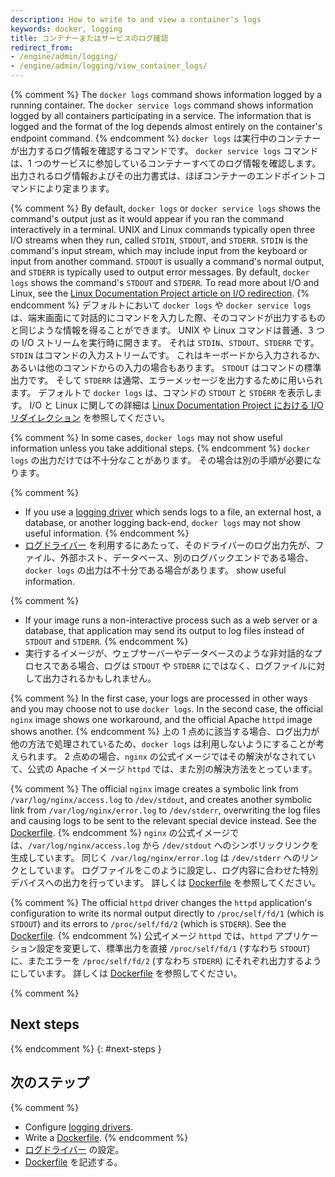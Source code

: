 ```yaml
---
description: How to write to and view a container's logs
keywords: docker, logging
title: コンテナーまたはサービスのログ確認
redirect_from:
- /engine/admin/logging/
- /engine/admin/logging/view_container_logs/
---
```


{% comment %}
The `docker logs` command shows information logged by a running container. The
`docker service logs` command shows information logged by all containers
participating in a service. The information that is logged and the format of the
log depends almost entirely on the container's endpoint command.
{% endcomment %}
`docker logs` は実行中のコンテナーが出力するログ情報を確認するコマンドです。
`docker service logs` コマンドは、1 つのサービスに参加しているコンテナーすべてのログ情報を確認します。
出力されるログ情報およびその出力書式は、ほぼコンテナーのエンドポイントコマンドにより定まります。

{% comment %}
By default, `docker logs` or `docker service logs` shows the command's output
just as it would appear if you ran the command interactively in a terminal. UNIX
and Linux commands typically open three I/O streams when they run, called
`STDIN`, `STDOUT`, and `STDERR`. `STDIN` is the command's input stream, which
may include input from the keyboard or input from another command. `STDOUT` is
usually a command's normal output, and `STDERR` is typically used to output
error messages. By default, `docker logs` shows the command's `STDOUT` and
`STDERR`. To read more about I/O and Linux, see the
[Linux Documentation Project article on I/O redirection](http://www.tldp.org/LDP/abs/html/io-redirection.html).
{% endcomment %}
デフォルトにおいて `docker logs` や `docker service logs` は、端末画面にて対話的にコマンドを入力した際、そのコマンドが出力するものと同じような情報を得ることができます。
UNIX や Linux コマンドは普通、3 つの I/O ストリームを実行時に開きます。
それは `STDIN`、`STDOUT`、`STDERR` です。
`STDIN` はコマンドの入力ストリームです。
これはキーボードから入力されるか、あるいは他のコマンドからの入力の場合もあります。
`STDOUT` はコマンドの標準出力です。
そして `STDERR` は通常、エラーメッセージを出力するために用いられます。
デフォルトで `docker logs` は、コマンドの `STDOUT` と `STDERR` を表示します。
I/O と Linux に関しての詳細は [Linux Documentation Project における I/O リダイレクション](http://www.tldp.org/LDP/abs/html/io-redirection.html) を参照してください。

{% comment %}
In some cases, `docker logs` may not show useful information unless you take
additional steps.
{% endcomment %}
`docker logs` の出力だけでは不十分なことがあります。
その場合は別の手順が必要になります。

{% comment %}
- If you use a [logging driver](configure.md) which sends logs to a file, an
  external host, a database, or another logging back-end, `docker logs` may not
  show useful information.
{% endcomment %}
- [ログドライバー](configure.md) を利用するにあたって、そのドライバーのログ出力先が、ファイル、外部ホスト、データベース、別のログバックエンドである場合、`docker logs` の出力は不十分である場合があります。
  show useful information.

{% comment %}
- If your image runs a non-interactive process such as a web server or a
  database, that application may send its output to log files instead of `STDOUT`
  and `STDERR`.
{% endcomment %}
- 実行するイメージが、ウェブサーバーやデータベースのような非対話的なプロセスである場合、ログは `STDOUT`
  や `STDERR` にではなく、ログファイルに対して出力されるかもしれません。

{% comment %}
In the first case, your logs are processed in other ways and you may choose not
to use `docker logs`. In the second case, the official `nginx` image shows one
workaround, and the official Apache `httpd` image shows another.
{% endcomment %}
上の 1 点めに該当する場合、ログ出力が他の方法で処理されているため、`docker logs` は利用しないようにすることが考えられます。
2 点めの場合、`nginx` の公式イメージではその解決がなされていて、公式の Apache イメージ `httpd` では、また別の解決方法をとっています。

{% comment %}
The official `nginx` image creates a symbolic link from `/var/log/nginx/access.log`
to `/dev/stdout`, and creates another symbolic link
from `/var/log/nginx/error.log` to `/dev/stderr`, overwriting the log files and
causing logs to be sent to the relevant special device instead. See the
[Dockerfile](https://github.com/nginxinc/docker-nginx/blob/8921999083def7ba43a06fabd5f80e4406651353/mainline/jessie/Dockerfile#L21-L23).
{% endcomment %}
`nginx` の公式イメージでは、`/var/log/nginx/access.log` から `/dev/stdout` へのシンボリックリンクを生成しています。
同じく `/var/log/nginx/error.log` は `/dev/stderr` へのリンクとしています。
ログファイルをこのように設定し、ログ内容に合わせた特別デバイスへの出力を行っています。
詳しくは [Dockerfile](https://github.com/nginxinc/docker-nginx/blob/8921999083def7ba43a06fabd5f80e4406651353/mainline/jessie/Dockerfile#L21-L23) を参照してください。

{% comment %}
The official `httpd` driver changes the `httpd` application's configuration to
write its normal output directly to `/proc/self/fd/1` (which is `STDOUT`) and
its errors to `/proc/self/fd/2` (which is `STDERR`). See the
[Dockerfile](https://github.com/docker-library/httpd/blob/b13054c7de5c74bbaa6d595dbe38969e6d4f860c/2.2/Dockerfile#L72-L75).
{% endcomment %}
公式イメージ `httpd` では、`httpd` アプリケーション設定を変更して、標準出力を直接 `/proc/self/fd/1` (すなわち `STDOUT`) に、またエラーを `/proc/self/fd/2` (すなわち `STDERR`) にそれぞれ出力するようにしています。
詳しくは [Dockerfile](https://github.com/docker-library/httpd/blob/b13054c7de5c74bbaa6d595dbe38969e6d4f860c/2.2/Dockerfile#L72-L75) を参照してください。

{% comment %}
## Next steps
{% endcomment %}
{: #next-steps }
## 次のステップ

{% comment %}
- Configure [logging drivers](configure.md).
- Write a [Dockerfile](../../../engine/reference/builder.md).
{% endcomment %}
- [ログドライバー](configure.md) の設定。
- [Dockerfile](../../../engine/reference/builder.md) を記述する。
